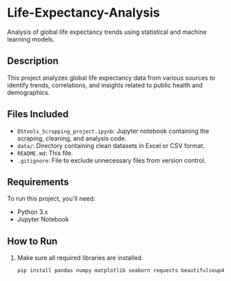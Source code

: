 # Life-Expectancy-Analysis
Analysis of global life expectancy trends using statistical and machine learning models.

## Description
This project analyzes global life expectancy data from various sources to identify trends, correlations, and insights related to public health and demographics.

## Files Included
- `DStools_Scrapping_project.ipynb`: Jupyter notebook containing the scraping, cleaning, and analysis code.
- `data/`: Directory containing clean datasets in Excel or CSV format.
- `README.md`: This file.
- `.gitignore`: File to exclude unnecessary files from version control.

## Requirements
To run this project, you'll need:
- Python 3.x
- Jupyter Notebook

## How to Run
1. Make sure all required libraries are installed.
   ```bash
   pip install pandas numpy matplotlib seaborn requests beautifulsoup4
